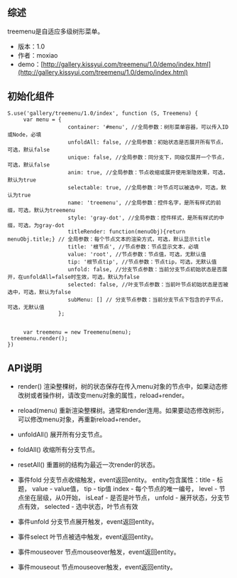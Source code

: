 ## 综述

treemenu是自适应多级树形菜单。

* 版本：1.0
* 作者：moxiao
* demo：[http://gallery.kissyui.com/treemenu/1.0/demo/index.html](http://gallery.kissyui.com/treemenu/1.0/demo/index.html)

## 初始化组件
    S.use('gallery/treemenu/1.0/index', function (S, Treemenu) {
         var menu = {
                       container: '#menu', //全局参数：树形菜单容器，可以传入ID或Node，必填
                       unfoldAll: false, //全局参数：初始状态是否展开所有节点，可选，默认false
                       unique: false, //全局参数：同分支下，同级仅展开一个节点，可选，默认false
                       anim: true, //全局参数：节点收缩或展开使用渐隐效果，可选，默认为true
                       selectable: true, //全局参数：叶节点可以被选中，可选，默认为true
                       name: 'treemenu', //全局参数：控件名字，是所有样式的前缀，可选，默认为treemenu
                       style: 'gray-dot', //全局参数：控件样式，是所有样式的中缀，可选，为gray-dot
                       titleRender: function(menuObj){return menuObj.title;} // 全局参数：每个节点文本的渲染方式，可选，默认显示title
                       title: '根节点', //节点参数：节点显示文本，必填
                       value: 'root', //节点参数：节点值，可选，无默认值
                       tip: '根节点tip', //节点参数：节点tip，可选，无默认值
                       unfold: false, //分支节点参数：当前分支节点初始状态是否展开，在unfoldAll=false时生效，可选，默认为false
                       selected: false, //叶支节点参数：当前叶节点初始状态是否被选中，可选，默认为false
                       subMenu: [] // 分支节点参数：当前分支节点下包含的子节点，可选，无默认值
                    };
	

         var treemenu = new Treemenu(menu);
	 treemenu.render();
    })

## API说明

* render()
  渲染整棵树，树的状态保存在传入menu对象的节点中，如果动态修改树或者操作树，请改变menu对象的属性，reload+render。

* reload(menu)
  重新渲染整棵树。通常和render连用。如果要动态修改树形，可以修改menu对象，再重新reload+render。

* unfoldAll()
  展开所有分支节点。

* foldAll()
  收缩所有分支节点。

* resetAll()
  重置树的结构为最近一次render的状态。

* 事件fold
  分支节点收缩触发，event返回entity。
  entity包含属性：title - 标题，
                  value - value值，
                  tip - tip值
                  index - 每个节点的唯一编号，
                  level - 节点坐在层级，从0开始，
                  isLeaf - 是否是叶节点，
                  unfold - 展开状态，分支节点有效，
                  selected - 选中状态，叶节点有效

* 事件unfold
  分支节点展开触发，event返回entity。

* 事件select
  叶节点被选中触发，event返回entity。

* 事件mouseover
  节点mouseover触发，event返回entity。
  
* 事件mouseout
  节点mouseover触发，event返回entity。
  
